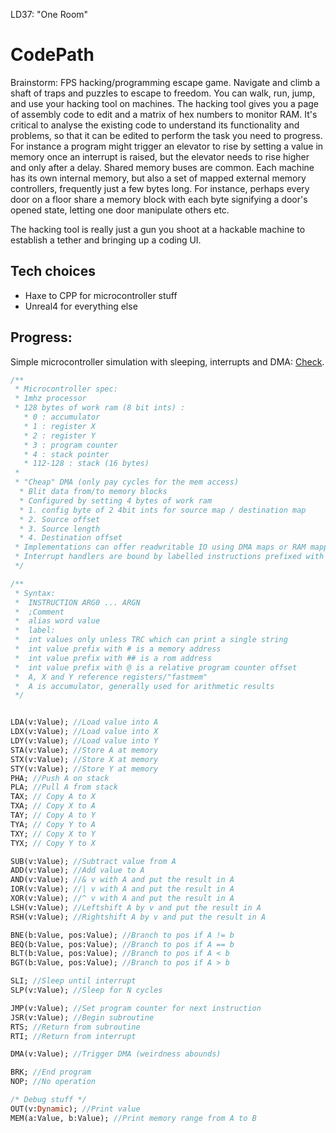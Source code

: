 LD37: "One Room"
# CodePath
Brainstorm: FPS hacking/programming escape game. Navigate and climb a shaft of traps and puzzles to escape to freedom. You can walk, run, jump, and use your hacking tool on machines. The hacking tool gives you a page of assembly code to edit and a matrix of hex numbers to monitor RAM. It's critical to analyse the existing code to understand its functionality and problems, so that it can be edited to perform the task you need to progress. For instance a program might trigger an elevator to rise by setting a value in memory once an interrupt is raised, but the elevator needs to rise higher and only after a delay. Shared memory buses are common. Each machine has its own internal memory, but also a set of mapped external memory controllers, frequently just a few bytes long. For instance, perhaps every door on a floor share a memory block with each byte signifying a door's opened state, letting one door manipulate others etc.

The hacking tool is really just a gun you shoot at a hackable machine to establish a tether and bringing up a coding UI.

## Tech choices
- Haxe to CPP for microcontroller stuff
- Unreal4 for everything else

## Progress:
Simple microcontroller simulation with sleeping, interrupts and DMA: [Check](http://sunjammer.github.io/LD37/CodePath/bin).

```Haxe
/**
 * Microcontroller spec:
 * 1mhz processor
 * 128 bytes of work ram (8 bit ints) :
   * 0 : accumulator
   * 1 : register X
   * 2 : register Y
   * 3 : program counter
   * 4 : stack pointer
   * 112-128 : stack (16 bytes)
 *
 * "Cheap" DMA (only pay cycles for the mem access)
  * Blit data from/to memory blocks
  * Configured by setting 4 bytes of work ram
  * 1. config byte of 2 4bit ints for source map / destination map
  * 2. Source offset
  * 3. Source length
  * 4. Destination offset
 * Implementations can offer readwritable IO using DMA maps or RAM mappings
 * Interrupt handlers are bound by labelled instructions prefixed with IRQ (hardware specific)
 */

/**
 * Syntax:
 * 	INSTRUCTION ARG0 ... ARGN
 * 	;Comment
 * 	alias word value
 *  label:
 *  int values only unless TRC which can print a single string
 * 	int value prefix with # is a memory address
 *  int value prefix with ## is a rom address
 * 	int value prefix with @ is a relative program counter offset
 * 	A, X and Y reference registers/"fastmem"
 * 	A is accumulator, generally used for arithmetic results
 */


LDA(v:Value); //Load value into A
LDX(v:Value); //Load value into X
LDY(v:Value); //Load value into Y
STA(v:Value); //Store A at memory
STX(v:Value); //Store X at memory
STY(v:Value); //Store Y at memory
PHA; //Push A on stack
PLA; //Pull A from stack
TAX; // Copy A to X
TXA; // Copy X to A
TAY; // Copy A to Y
TYA; // Copy Y to A
TXY; // Copy X to Y
TYX; // Copy Y to X

SUB(v:Value); //Subtract value from A
ADD(v:Value); //Add value to A
AND(v:Value); //& v with A and put the result in A
IOR(v:Value); //| v with A and put the result in A
XOR(v:Value); //^ v with A and put the result in A
LSH(v:Value); //Leftshift A by v and put the result in A
RSH(v:Value); //Rightshift A by v and put the result in A

BNE(b:Value, pos:Value); //Branch to pos if A != b
BEQ(b:Value, pos:Value); //Branch to pos if A == b
BLT(b:Value, pos:Value); //Branch to pos if A < b
BGT(b:Value, pos:Value); //Branch to pos if A > b

SLI; //Sleep until interrupt
SLP(v:Value); //Sleep for N cycles

JMP(v:Value); //Set program counter for next instruction
JSR(v:Value); //Begin subroutine
RTS; //Return from subroutine
RTI; //Return from interrupt

DMA(v:Value); //Trigger DMA (weirdness abounds)

BRK; //End program
NOP; //No operation

/* Debug stuff */
OUT(v:Dynamic); //Print value
MEM(a:Value, b:Value); //Print memory range from A to B
```
